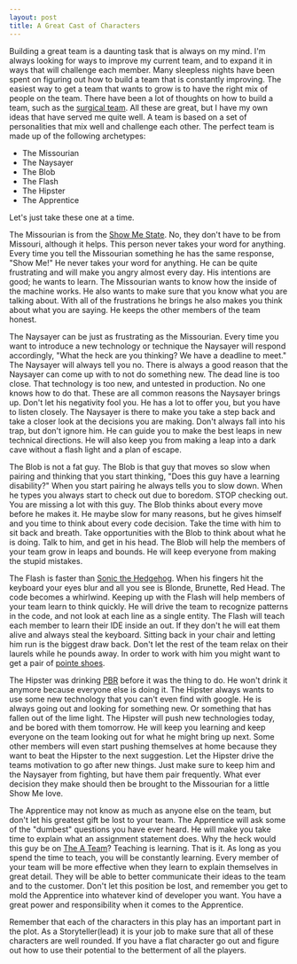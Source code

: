 ```yaml
--- 
layout: post
title: A Great Cast of Characters
---
```

<p>
  Building a great team is a daunting task that is always on my mind. I'm always looking for ways to improve my current team, and to expand it in ways that will challenge each member. Many sleepless nights have been spent on figuring out how to build a team that is constantly improving. The easiest way to get a team that wants to grow is to have the right mix of people on the team. There have been a lot of thoughts on how to build a team, such as the <a href="http://en.wikipedia.org/wiki/The_Mythical_Man-Month#The_surgical_team">surgical team</a>. All these are great, but I have my own ideas that have served me quite well. A team is based on a set of personalities that mix well and challenge each other. The perfect team is made up of the following archetypes:
  <ul>
    <li>The Missourian</li>
    <li>The Naysayer</li>
    <li>The Blob</li>
    <li>The Flash</li>
    <li>The Hipster</li>
    <li>The Apprentice</li>
  </ul>
</p>
<p>
  Let's just take these one at a time.
</p>
<p>
  The Missourian is from the <a href="http://en.wikipedia.org/wiki/Missouri#State_nickname">Show Me State</a>. No, they don't have to be from Missouri, although it helps. This person never takes your word for anything. Every time you tell the Missourian something he has the same response, "Show Me!" He never takes your word for anything. He can be quite frustrating and will make you angry almost every day. His intentions are good; he wants to learn. The Missourian wants to know how the inside of the machine works. He also wants to make sure that you know what you are talking about. With all of the frustrations he brings he also makes you think about what you are saying. He keeps the other members of the team honest.
</p>
<p>
  The Naysayer can be just as frustrating as the Missourian. Every time you want to introduce a new technology or technique the Naysayer will respond accordingly, "What the heck are you thinking? We have a deadline to meet." The Naysayer will always tell you no. There is always a good reason that the Naysayer can come up with to not do something new. The dead line is too close. That technology is too new, and untested in production. No one knows how to do that. These are all common reasons the Naysayer brings up. Don't let his negativity fool you. He has a lot to offer you, but you have to listen closely. The Naysayer is there to make you take a step back and take a closer look at the decisions you are making. Don't always fall into his trap, but don't ignore him. He can guide you to make the best leaps in new technical directions. He will also keep you from making a leap into a dark cave without a flash light and a plan of escape.
</p>
<p>
  The Blob is not a fat guy. The Blob is that guy that moves so slow when pairing and thinking that you start thinking, "Does this guy have a learning disability?" When you start pairing he always tells you to slow down. When he types you always start to check out due to boredom. STOP checking out. You are missing a lot with this guy. The Blob thinks about every move before he makes it. He maybe slow for many reasons, but he gives himself and you time to think about every code decision. Take the time with him to sit back and breath. Take opportunities with the Blob to think about what he is doing. Talk to him, and get in his head. The Blob will help the members of your team grow in leaps and bounds. He will keep everyone from making the stupid mistakes.
</p>
<p>
  The Flash is faster than <a href="http://en.wikipedia.org/wiki/Sonic_the_Hedgehog_(character)">Sonic the Hedgehog</a>. When his fingers hit the keyboard your eyes blur and all you see is Blonde, Brunette, Red Head. The code becomes a whirlwind. Keeping up with the Flash will help members of your team learn to think quickly. He will drive the team to recognize patterns in the code, and not look at each line as a single entity. The Flash will teach each member to learn their IDE inside an out. If they don't he will eat them alive and always steal the keyboard. Sitting back in your chair and letting him run is the biggest draw back. Don't let the rest of the team relax on their laurels while he pounds away. In order to work with him you might want to get a pair of <a href="http://en.wikipedia.org/wiki/Pointe_shoe">pointe shoes</a>.
</p>
<p>
  The Hipster was drinking <a href="http://en.wikipedia.org/wiki/Pabst_Blue_Ribbon">PBR</a> before it was the thing to do. He won't drink it anymore because everyone else is doing it. The Hipster always wants to use some new technology that you can't even find with google. He is always going out and looking for something new. Or something that has fallen out of the lime light. The Hipster will push new technologies today, and be bored with them tomorrow. He will keep you learning and keep everyone on the team looking out for what he might bring up next. Some other members will even start pushing themselves at home because they want to beat the Hipster to the next suggestion. Let the Hipster drive the teams motivation to go after new things. Just make sure to keep him and the Naysayer from fighting, but have them pair frequently. What ever decision they make should then be brought to the Missourian for a little Show Me love.
</p>
<p>
  The Apprentice may not know as much as anyone else on the team, but don't let his greatest gift be lost to your team. The Apprentice will ask some of the "dumbest" questions you have ever heard. He will make you take time to explain what an assignment statement does. Why the heck would this guy be on <a href="http://en.wikipedia.org/wiki/The_A-Team">The A Team</a>? Teaching is learning. That is it. As long as you spend the time to teach, you will be constantly learning. Every member of your team will be more effective when they learn to explain themselves in great detail. They will be able to better communicate their ideas to the team and to the customer. Don't let this position be lost, and remember you get to mold the Apprentice into whatever kind of developer you want. You have a great power and responsibility when it comes to the Apprentice.
</p>
<p>
  Remember that each of the characters in this play has an important part in the plot. As a Storyteller(lead) it is your job to make sure that all of these characters are well rounded. If you have a flat character go out and figure out how to use their potential to the betterment of all the players.
</p>
